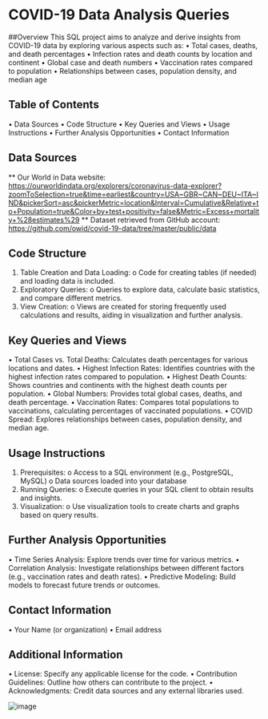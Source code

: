 # COVID-19 Data Analysis Queries
##Overview
This SQL project aims to analyze and derive insights from COVID-19 data by exploring various aspects such as:
•	Total cases, deaths, and death percentages
•	Infection rates and death counts by location and continent
•	Global case and death numbers
•	Vaccination rates compared to population
•	Relationships between cases, population density, and median age
## Table of Contents
•	Data Sources
•	Code Structure
•	Key Queries and Views
•	Usage Instructions
•	Further Analysis Opportunities
•	Contact Information
## Data Sources
** Our World in Data website: https://ourworldindata.org/explorers/coronavirus-data-explorer?zoomToSelection=true&time=earliest&country=USA~GBR~CAN~DEU~ITA~IND&pickerSort=asc&pickerMetric=location&Interval=Cumulative&Relative+to+Population=true&Color+by+test+positivity=false&Metric=Excess+mortality+%28estimates%29
** Dataset retrieved from GitHub account:  https://github.com/owid/covid-19-data/tree/master/public/data
## Code Structure
1.	Table Creation and Data Loading:
o	Code for creating tables (if needed) and loading data is included.
2.	Exploratory Queries:
o	Queries to explore data, calculate basic statistics, and compare different metrics.
3.	View Creation:
o	Views are created for storing frequently used calculations and results, aiding in visualization and further analysis.
## Key Queries and Views
•	Total Cases vs. Total Deaths: Calculates death percentages for various locations and dates.
•	Highest Infection Rates: Identifies countries with the highest infection rates compared to population.
•	Highest Death Counts: Shows countries and continents with the highest death counts per population.
•	Global Numbers: Provides total global cases, deaths, and death percentage.
•	Vaccination Rates: Compares total populations to vaccinations, calculating percentages of vaccinated populations.
•	COVID Spread: Explores relationships between cases, population density, and median age.
## Usage Instructions
1.	Prerequisites:
o	Access to a SQL environment (e.g., PostgreSQL, MySQL)
o	Data sources loaded into your database
2.	Running Queries:
o	Execute queries in your SQL client to obtain results and insights.
3.	Visualization:
o	Use visualization tools to create charts and graphs based on query results.
## Further Analysis Opportunities
•	Time Series Analysis: Explore trends over time for various metrics.
•	Correlation Analysis: Investigate relationships between different factors (e.g., vaccination rates and death rates).
•	Predictive Modeling: Build models to forecast future trends or outcomes.
## Contact Information
•	Your Name (or organization)
•	Email address
## Additional Information
•	License: Specify any applicable license for the code.
•	Contribution Guidelines: Outline how others can contribute to the project.
•	Acknowledgments: Credit data sources and any external libraries used.

![image](https://github.com/tmbuthia/Portfolio-project/assets/128447688/952111d8-385f-4657-8bdb-2f4b766e8615)
